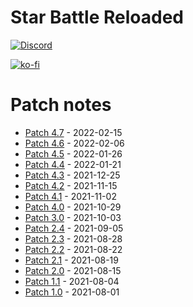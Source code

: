 # Star Battle Reloaded

[![Discord](https://img.shields.io/discord/933608735937556481?label=SBR%20Discord%20Server&style=plastic)](https://discord.gg/8pNrrM6JMF)

[![ko-fi](https://ko-fi.com/img/githubbutton_sm.svg)](https://ko-fi.com/T6T55HLAI)

# Patch notes

* [Patch 4.7](patch/v4.7.md) - 2022-02-15
* [Patch 4.6](patch/v4.6.md) - 2022-02-06
* [Patch 4.5](patch/v4.5.md) - 2022-01-26
* [Patch 4.4](patch/v4.4.md) - 2022-01-21
* [Patch 4.3](patch/v4.3.md) - 2021-12-25
* [Patch 4.2](patch/v4.2.md) - 2021-11-15
* [Patch 4.1](patch/v4.1.md) - 2021-11-02
* [Patch 4.0](patch/v4.0.md) - 2021-10-29
* [Patch 3.0](patch/v3.0.md) - 2021-10-03
* [Patch 2.4](patch/v2.4.md) - 2021-09-05
* [Patch 2.3](patch/v2.3.md) - 2021-08-28
* [Patch 2.2](patch/v2.2.md) - 2021-08-22
* [Patch 2.1](patch/v2.1.md) - 2021-08-19
* [Patch 2.0](patch/v2.0.md) - 2021-08-15
* [Patch 1.1](patch/v1.1.md) - 2021-08-04
* [Patch 1.0](patch/v1.0.md) - 2021-08-01
